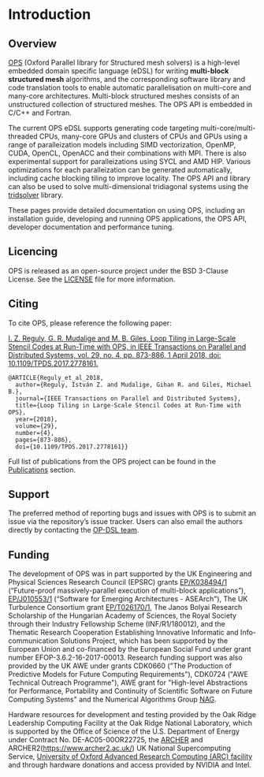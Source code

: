 # Introduction

## Overview

[OPS](https://github.com/OP-DSL/OPS) (Oxford Parallel library for Structured mesh solvers) is a high-level embedded domain specific language (eDSL) for writing **multi-block structured mesh** algorithms, and the corresponding software library and code translation tools to enable automatic parallelisation on multi-core and many-core architectures. Multi-block structured meshes consists of an unstructured collection of structured meshes. The OPS API is embedded in C/C++ and Fortran. 

The current OPS eDSL supports generating code targeting multi-core/multi-threaded CPUs, many-core GPUs and clusters of CPUs and GPUs using a range of paralleization models including SIMD vectorization, OpenMP, CUDA, OpenCL, OpenACC and their combinations with MPI. There is also experimental support for paralleizations using SYCL and AMD HIP. Various optimizations for each paralleization can be generated automatically, including cache blocking tiling to improve locality. The OPS API and library can also be used to solve multi-dimensional tridiagonal systems using the [tridsolver](https://github.com/OP-DSL/tridsolver) library.

These pages provide detailed documentation on using OPS, including an installation guide, developing and running OPS applications, the OPS API, developer documentation and performance tuning.


## Licencing
OPS is released as an open-source project under the BSD 3-Clause License. See the [LICENSE](https://github.com/OP-DSL/OPS/blob/master/LICENSE) file for more information.

## Citing
To cite OPS, please reference the following paper:

[I. Z. Reguly, G. R. Mudalige and M. B. Giles, Loop Tiling in Large-Scale Stencil Codes at Run-Time with OPS, in IEEE Transactions on Parallel and Distributed Systems, vol. 29, no. 4, pp. 873-886, 1 April 2018, doi: 10.1109/TPDS.2017.2778161.](https://ieeexplore.ieee.org/abstract/document/8121995)

```
@ARTICLE{Reguly_et_al_2018,
  author={Reguly, István Z. and Mudalige, Gihan R. and Giles, Michael B.},
  journal={IEEE Transactions on Parallel and Distributed Systems}, 
  title={Loop Tiling in Large-Scale Stencil Codes at Run-Time with OPS}, 
  year={2018},
  volume={29},
  number={4},
  pages={873-886},
  doi={10.1109/TPDS.2017.2778161}}
```
Full list of publications from the OPS project can be found in the [Publications](https://ops-dsl.readthedocs.io/en/markdowndocdev/pubs.html) section.

## Support
The preferred method of reporting bugs and issues with OPS is to submit an issue via the repository’s issue tracker. Users can also email the authors directly by  contacting the [OP-DSL team](https://op-dsl.github.io/about.html). 

## Funding
The development of OPS was in part supported by the UK Engineering and Physical Sciences Research Council (EPSRC) grants [EP/K038494/1](https://gow.epsrc.ukri.org/NGBOViewGrant.aspx?GrantRef=EP/K038494/1) (“Future-proof massively-parallel execution of multi-block applications”), [EP/J010553/1](https://gow.epsrc.ukri.org/NGBOViewGrant.aspx?GrantRef=EP/J010553/1) (“Software for Emerging Architectures - ASEArch"), The UK Turbulence Consortium grant [EP/T026170/1](https://gow.epsrc.ukri.org/NGBOViewGrant.aspx?GrantRef=EP/T026170/1), The Janos Bolyai Research Scholarship of the Hungarian Academy of Sciences, the Royal Society through their Industry Fellowship Scheme (INF/R1/180012), and the Thematic Research Cooperation Establishing Innovative Informatic and Info-communication Solutions Project, which has been supported by the European Union and co-financed by the European Social Fund under grant number EFOP-3.6.2-16-2017-00013. Research funding support was also provided by the UK AWE under grants CDK0660 ("The Production of Predictive Models for Future Computing Requirements"), CDK0724 ("AWE Technical Outreach Programme"), AWE grant for "High-level Abstractions for Performance, Portability and Continuity of Scientific Software on Future Computing Systems" and the Numerical Algorithms Group [NAG](https://www.nag.com/).

Hardware resources for development and testing provided by the Oak Ridge Leadership Computing Facility at the Oak Ridge National Laboratory, which is supported by the Office of Science of the U.S. Department of Energy under Contract No. DE-AC05-00OR22725, the [ARCHER](http://www.archer.ac.uk) and ARCHER2(https://www.archer2.ac.uk/) UK National Supercomputing Service, [University of Oxford Advanced Research Computing (ARC) facility](http://dx.doi.org/10.5281/zenodo.22558) and through hardware donations and access provided by NVIDIA and Intel.
